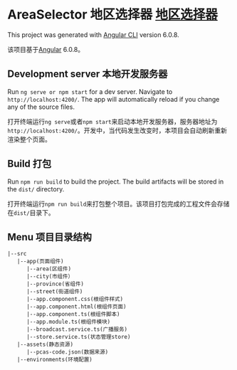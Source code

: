 # AreaSelector 地区选择器 [地区选择器](https://laamginghong.github.io/areaSelector/dist/areaSelector/index.html)

This project was generated with [Angular CLI](https://github.com/angular/angular-cli) version 6.0.8.

该项目基于[Angular](https://github.com/angular/angular-cli) 6.0.8。

## Development server 本地开发服务器

Run `ng serve or npm start` for a dev server. Navigate to `http://localhost:4200/`. The app will automatically reload if you change any of the source files.

打开终端运行`ng serve`或者`npm start`来启动本地开发服务器，服务器地址为`http://localhost:4200/`。开发中，当代码发生改变时，本项目会自动刷新重新渲染整个页面。


## Build 打包

Run `npm run build` to build the project. The build artifacts will be stored in the `dist/` directory. 

打开终端运行`npm run build`来打包整个项目。该项目打包完成的工程文件会存储在`dist/`目录下。

## Menu 项目目录结构
    |--src
       |--app(页面组件)
          |--area(区组件)
          |--city(市组件）
          |--province(省组件)
          |--street(街道组件)
          |--app.component.css(根组件样式)
          |--app.component.html(根组件页面)
          |--app.component.ts(根组件脚本)
          |--app.module.ts(根组件模块)
          |--broadcast.service.ts(广播服务)
          |--store.service.ts(状态管理store)
       |--assets(静态资源)
          |--pcas-code.json(数据来源)
       |--environments(环境配置)
